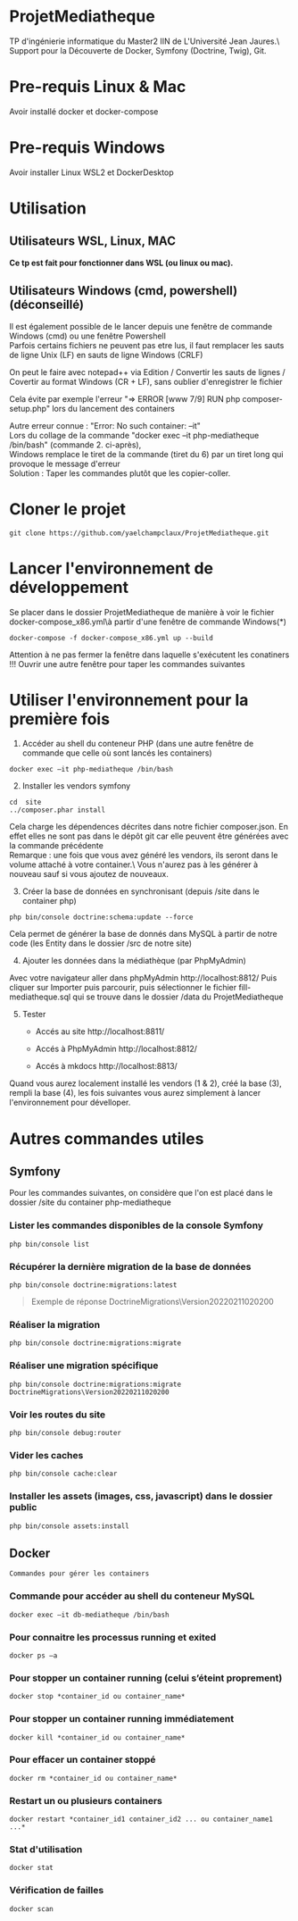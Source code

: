 # ProjetMediatheque
TP d'ingénierie informatique du Master2 IIN de L'Université Jean Jaures.\ 
Support pour la Découverte de Docker, Symfony (Doctrine, Twig), Git. 

# Pre-requis Linux & Mac
Avoir installé docker et docker-compose

# Pre-requis Windows
Avoir installer Linux WSL2 et DockerDesktop

# Utilisation

## Utilisateurs WSL, Linux, MAC

__Ce tp est fait pour fonctionner dans WSL (ou linux ou mac).__

## Utilisateurs Windows (cmd, powershell) (déconseillé)
Il est également possible de le lancer depuis une fenêtre de commande Windows (cmd) ou une fenêtre Powershell\
Parfois certains fichiers ne peuvent pas etre lus, il faut remplacer les sauts de ligne Unix (LF) en sauts de ligne Windows (CRLF)

On peut le faire avec notepad++ via Edition / Convertir les sauts de lignes / Covertir au format Windows (CR + LF), sans oublier d'enregistrer le fichier

Cela évite par exemple l'erreur "=> ERROR [www 7/9] RUN php composer-setup.php" lors du lancement des containers

Autre erreur connue : "Error: No such container: –it" \
Lors du collage de la commande "docker exec –it php-mediatheque /bin/bash" (commande 2. ci-après),\
Windows remplace le tiret de la commande (tiret du 6) par un tiret long qui provoque le message d'erreur\
Solution : Taper les commandes plutôt que les copier-coller.

# Cloner le projet 

``git clone https://github.com/yaelchampclaux/ProjetMediatheque.git``

# Lancer l'environnement de développement 

Se placer dans le dossier ProjetMediatheque de manière à voir le fichier docker-compose_x86.yml\à partir d'une fenêtre de commande Windows(*)

``docker-compose -f docker-compose_x86.yml up --build``

Attention à ne pas fermer la fenêtre dans laquelle s'exécutent les conatiners !!! 
Ouvrir une autre fenêtre pour taper les commandes suivantes

# Utiliser l'environnement pour la première fois

1. Accéder au shell du conteneur PHP (dans une autre fenêtre de commande que celle où sont lancés les containers)

``docker exec –it php-mediatheque /bin/bash``

2. Installer les vendors symfony

``cd  site``\
``../composer.phar install``

Cela charge les dépendences décrites dans notre fichier composer.json. 
En effet elles ne sont pas dans le dépôt git car elle peuvent être générées avec la commande précédente\
Remarque : une fois que vous avez généré les vendors, ils seront dans le volume attaché à votre container.\ 
Vous n'aurez pas à les générer à nouveau sauf si vous ajoutez de nouveaux. 

3. Créer la base de données en synchronisant (depuis /site dans le container php) 

``php bin/console doctrine:schema:update --force``

Cela permet de générer la base de donnés dans MySQL à partir de notre code (les Entity dans le dossier /src de notre site)

4. Ajouter les données dans la médiathèque (par PhpMyAdmin) 

Avec votre navigateur aller dans phpMyAdmin http://localhost:8812/
Puis cliquer sur Importer puis parcourir, puis sélectionner le fichier fill-mediatheque.sql qui se trouve dans le dossier /data du ProjetMediatheque

5. Tester

    - Accés au site http://localhost:8811/

    - Accés à PhpMyAdmin http://localhost:8812/

    - Accés à mkdocs http://localhost:8813/

Quand vous aurez localement installé les vendors (1 & 2), créé la base (3), rempli la base (4), 
les fois suivantes vous aurez simplement à lancer l'environnement pour dévelloper.

# Autres commandes utiles

## Symfony 

Pour les commandes suivantes, on considère que l'on est placé dans le dossier /site du container php-mediatheque 

### Lister les commandes disponibles de la console Symfony

``php bin/console list``

### Récupérer la dernière migration de la base de données

``php bin/console doctrine:migrations:latest``
> Exemple de réponse DoctrineMigrations\Version20220211020200

### Réaliser la migration

``php bin/console doctrine:migrations:migrate``

### Réaliser une migration spécifique

``php bin/console doctrine:migrations:migrate DoctrineMigrations\Version20220211020200``

### Voir les routes du site

``php bin/console debug:router``

### Vider les caches 

``php bin/console cache:clear``

### Installer les assets (images, css, javascript) dans le dossier public

``php bin/console assets:install``

## Docker 

``Commandes pour gérer les containers``

### Commande pour accéder au shell du conteneur MySQL

``docker exec –it db-mediatheque /bin/bash``

### Pour connaitre les processus running et exited

``docker ps –a``

### Pour stopper un container running (celui s’éteint proprement)

``docker stop *container_id ou container_name*``

### Pour stopper un container running immédiatement

``docker kill *container_id ou container_name*``

### Pour effacer un container stoppé

``docker rm *container_id ou container_name*``

### Restart un ou plusieurs containers

``docker restart *container_id1 container_id2 ... ou container_name1 ...*``

### Stat d'utilisation

``docker stat``

### Vérification de failles

``docker scan``
